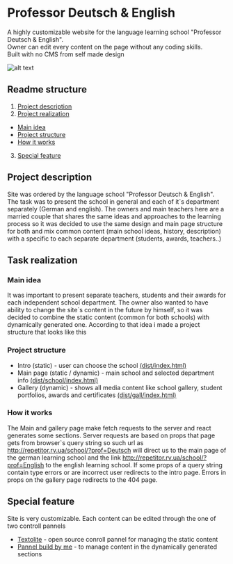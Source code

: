# Professor Deutsch & English  
A highly customizable website for the language learning school "Professor Deutsch & English".  
Owner can edit every content on the page without any coding skills.  
Built with no CMS from self made design  
  
![alt text](https://lh3.googleusercontent.com/zwGWF0_NbBljf5OLLWzZeyxF0P9vCpb0L6OD4Lsnmyxg9OP-daaAp8msfI7BnGAgwg-MaS_D9UfPbQ8kQD0ryy88PQ5wTkEUAHBW4G6ovqS-H3E0nz-0fzaaZysVBUKyFDJPDHvbA8iCARihGGiAlLF8t853LiLanFxzgU4RSBRRY75zAQMLa5PkyQhyH9C-DDCmfKyBLMM1UehafSQ3YNT6B2HJu9uqheLXDu4H-PozimP6Ggo4_nMqYfoDXDrG0Xx7CtUx8y-50svJMERuEpNV343Q2q3r2WKoGUYIYD1C-AuZqvbI-WK0ZJMAEKH_LkMPoUxiWV4XoRh7SIs2MPxi6x6oVrYGdBiEAJgUtsEfaDUEJVO-ATupt9qbNWVF9R_zPGRpjCOrVsP4t65uB95X1gKiW1yLXM9_F35Hypp4Z7snJhPUpmr-nPY9J1jmbLbSnZI-ThK9P7swaYscS0M7fxClrZ6qLIYt4XqBVpS9F0MnkVIv2dTqvMS4IVJURy_JQRcR_61f5-0AiUOMp0E-KSEJialF8vFBFfMddIjWdF6ZwpSSDpce-ZiITHGnvElcFcl3Fq79OSnQltsPmka1jVzXT7Dc41EdeVOaQ1w2xVtcwM5KrVWWy5tgBRyIM3tfhlpfDviuifOhyz7G1zScyBOfN8TaLHbqenB-I_RX290UzkdBk6GRkfvwSB3Vn_goTEzFQAB6Ey4dUvzxr1s=w678-h903-no?authuser=0)
## Readme structure
1. [Project description](#project-description)  
2. [Project realization](#project-description)
+ [Main idea](#main-idea)
+ [Project structure](#project-structure)
+ [How it works](#how-it-works)  

3. [Special feature](#special-feature)

## Project description  
Site was ordered by the language school "Professor Deutsch & English". The task was to present the school in general and each of it`s department separately (German and english). The owners and main teachers here are a married couple that shares the same ideas and approaches to the learning process so it was decided to use the same design and main page structure for both and mix common content (main school ideas, history, description) with a specific to each separate department (students, awards, teachers..)  
## Task realization 

### Main idea
It was important to present separate teachers, students and their awards for each independent school department. The owner also wanted to have ability to change the site`s content in the future by himself, so it was decided to combine the static content (common for both schools) with dynamically generated one. According to that idea i made a project structure that looks like this  
  
### Project structure
+ Intro (static) - user can choose the school [(dist/index.html)](https://github.com/TonnyHawk/Professor-Deutsch-English/tree/main/dist)
+ Main page (static / dynamic) - main school and selected department info [(dist/school/index.html)](https://github.com/TonnyHawk/Professor-Deutsch-English/tree/main/dist/school)
+ Gallery (dynamic) - shows all media content like school gallery, student portfolios, awards and certificates [(dist/gall/index.html)](https://github.com/TonnyHawk/Professor-Deutsch-English/tree/main/dist/gall)  

### How it works
The Main and gallery page make fetch requests to the server and react generates some sections. Server requests are based on props that page gets from browser`s query string so such url as <http://repetitor.rv.ua/school/?prof=Deutsch> will direct us to the main page of the german learning school and the link <http://repetitor.rv.ua/school/?prof=English> to the english learning school. If some props of a query string contain type errors or are incorrect user redirects to the intro page. Errors in props on the gallery page redirects to the 404 page.  

## Special feature
Site is very customizable. Each content can be edited through the one of two controll pannels
+ [Textolite](https://textolite.ru/) - open source conroll pannel for managing the static content
+ [Pannel build by me](https://github.com/TonnyHawk/profde-pannel) - to manage content in the dynamically generated sections
